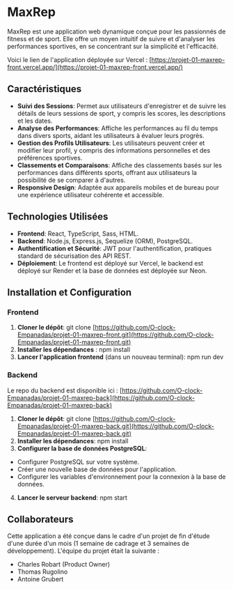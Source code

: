 # MaxRep 

MaxRep est une application web dynamique conçue pour les passionnés de fitness et de sport. Elle offre un moyen intuitif de suivre et d'analyser les performances sportives, en se concentrant sur la simplicité et l'efficacité.

Voici le lien de l'application déployée sur Vercel : [https://projet-01-maxrep-front.vercel.app/](https://projet-01-maxrep-front.vercel.app/)

## Caractéristiques

- **Suivi des Sessions**: Permet aux utilisateurs d'enregistrer et de suivre les détails de leurs sessions de sport, y compris les scores, les descriptions et les dates.
- **Analyse des Performances**: Affiche les performances au fil du temps dans divers sports, aidant les utilisateurs à évaluer leurs progrès.
- **Gestion des Profils Utilisateurs**: Les utilisateurs peuvent créer et modifier leur profil, y compris des informations personnelles et des préférences sportives.
- **Classements et Comparaisons**: Affiche des classements basés sur les performances dans différents sports, offrant aux utilisateurs la possibilité de se comparer à d'autres.
- **Responsive Design**: Adaptée aux appareils mobiles et de bureau pour une expérience utilisateur cohérente et accessible.

## Technologies Utilisées

- **Frontend**: React, TypeScript, Sass, HTML.
- **Backend**: Node.js, Express.js, Sequelize (ORM), PostgreSQL.
- **Authentification et Sécurité**: JWT pour l'authentification, pratiques standard de sécurisation des API REST.
- **Déploiement**: Le frontend est déployé sur Vercel, le backend est déployé sur Render et la base de données est déployée sur Neon.

## Installation et Configuration

### Frontend
1. **Cloner le dépôt**: git clone [https://github.com/O-clock-Empanadas/projet-01-maxrep-front.git](https://github.com/O-clock-Empanadas/projet-01-maxrep-front.git)
2. **Installer les dépendances** : npm install
5. **Lancer l'application frontend** (dans un nouveau terminal): npm run dev

### Backend

Le repo du backend est disponible ici : [https://github.com/O-clock-Empanadas/projet-01-maxrep-back](https://github.com/O-clock-Empanadas/projet-01-maxrep-back)

1. **Cloner le dépôt**: git clone [https://github.com/O-clock-Empanadas/projet-01-maxrep-back.git](https://github.com/O-clock-Empanadas/projet-01-maxrep-back.git)
2. **Installer les dépendances**: npm install
3. **Configurer la base de données PostgreSQL**:
- Configurer PostgreSQL sur votre système.
- Créer une nouvelle base de données pour l'application.
- Configurer les variables d'environnement pour la connexion à la base de données.
4. **Lancer le serveur backend**: npm start

## Collaborateurs
Cette application a été conçue dans le cadre d'un projet de fin d'étude d'une durée d'un mois (1 semaine de cadrage et 3 semaines de développement).
L'équipe du projet était la suivante : 
- Charles Robart (Product Owner)
- Thomas Rugolino
- Antoine Grubert
